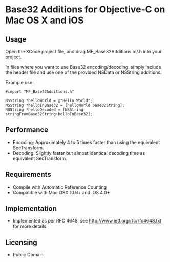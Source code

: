 Base32 Additions for Objective-C on Mac OS X and iOS
====


Usage
----
Open the XCode project file, and drag MF_Base32Additions.m/.h into your project.

In files where you want to use Base32 encoding/decoding, simply include the header file and use one of the provided NSData or NSString additions.
    
Example use:

    #import "MF_Base32Additions.h"
    
    NSString *helloWorld = @"Hello World";
    NSString *helloInBase32 = [helloWorld base32String];
    NSString *helloDecoded = [NSString stringFromBase32String:helloInBase32];




Performance
----
* Encoding: Approximately 4 to 5 times faster than using the equivalent SecTransform.
* Decoding: Slightly faster but almost identical decoding time as equivalent SecTransform.



Requirements
-----
* Compile with Automatic Reference Counting
* Compatible with Mac OSX 10.6+ and iOS 4.0+



Implementation
----
* Implemented as per RFC 4648, see http://www.ietf.org/rfc/rfc4648.txt for more details.



Licensing
----
* Public Domain
